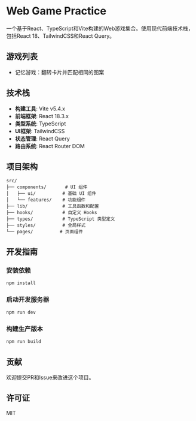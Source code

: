 # Web Game Practice

一个基于React、TypeScript和Vite构建的Web游戏集合。使用现代前端技术栈，包括React 18、TailwindCSS和React Query。

## 游戏列表

- 记忆游戏：翻转卡片并匹配相同的图案

## 技术栈

- **构建工具**: Vite v5.4.x
- **前端框架**: React 18.3.x
- **类型系统**: TypeScript
- **UI框架**: TailwindCSS
- **状态管理**: React Query
- **路由系统**: React Router DOM

## 项目架构

```
src/
├── components/       # UI 组件
│   ├── ui/          # 基础 UI 组件
│   └── features/    # 功能组件
├── lib/             # 工具函数和配置
├── hooks/           # 自定义 Hooks
├── types/           # TypeScript 类型定义
├── styles/          # 全局样式
└── pages/          # 页面组件
```

## 开发指南

### 安装依赖

```bash
npm install
```

### 启动开发服务器

```bash
npm run dev
```

### 构建生产版本

```bash
npm run build
```

## 贡献

欢迎提交PR和Issue来改进这个项目。

## 许可证

MIT
